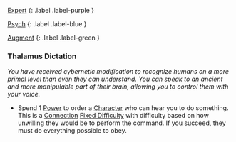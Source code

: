 
[Expert](Game/Expert-List)
{: .label .label-purple }

[Psych](Game/Psych)
{: .label .label-blue }

[Augment](Game/Advancement-List?Augment=true)
{: .label .label-green }
### Thalamus Dictation
*You have received cybernetic modification to recognize humans on a more primal level than even they can understand. You can speak to an ancient and more manipulable part of their brain, allowing you to control them with your voice.*
* Spend 1 [Power](Game/Additional-Attributes#Power) to order a [Character](Game/Core/Terminology#Character) who can hear you to do something. This is a [Connection](Game/Core/Communication#Connection) [Fixed Difficulty](Game/Core/Skills#Fixed%20Difficulty) with difficulty based on how unwilling they would be to perform the command. If you succeed, they must do everything possible to obey.

